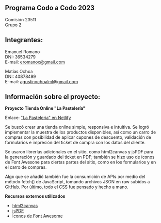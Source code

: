 ## Programa Codo a Codo 2023

Comisión 23511 <br>
Grupo 2

## Integrantes:

Emanuel Romano <br>
DNI: 36534279 <br>
E-mail: eromanox@gmail.com <br>

Matías Ochoa <br>
DNI: 40878499 <br>
E-mail: agustinochoalml@gmail.com <br>


## Información sobre el proyecto:

<b>Proyecto Tienda Online "La Pastelería"</b>

Enlace: ["La Pastelería" en Netlify](https://codo-a-codo-tienda-online.netlify.app/)

Se buscó crear una tienda online simple, responsiva e intuitiva. Se logró implementar la muestra de los productos disponibles, así como un carro de compras con posibilidad de aplicar cupones de descuento, validación de formularios e impresión del ticket de compra con los datos del cliente.

Se usaron librerías adicionales en el sitio, como html2canvas y jsPDF para la generación y guardado del ticket en PDF; también se hizo uso de íconos de Font Awesone para ciertas partes del sitio, como en los formularios y en el carro de compras.
	
Algo que se añadió también fue la consumición de APIs por medio del método fetch() de JavaScript, tomando archivos JSON en raw subidos a GitHub. Por último, todo el CSS fue pensado y hecho a mano.

<b>Recursos externos utilizados</b>

* [html2canvas](https://html2canvas.hertzen.com/)
* [jsPDF](https://www.npmjs.com/package/jspdf)
* [Íconos de Font Awesome](https://fontawesome.com/)